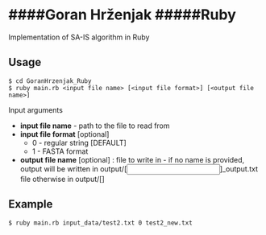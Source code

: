 ﻿####Goran Hrženjak
#####Ruby
==================
Implementation of SA-IS algorithm in Ruby

Usage
-----------
	$ cd GoranHrzenjak_Ruby
    $ ruby main.rb <input file name> [<input file format>] [<output file name>]

Input arguments	
  * **input file name** - path to the file to read from
  * **input file format** [optional] 
    * 0 - regular string [DEFAULT]
	* 1 - FASTA format
  * **output file name** [optional] : file to write in - if no name is provided, output will be written in output/[<input file name>]_output.txt file
	otherwise in output/[<output file name>]
	
Example
-----------
    $ ruby main.rb input_data/test2.txt 0 test2_new.txt